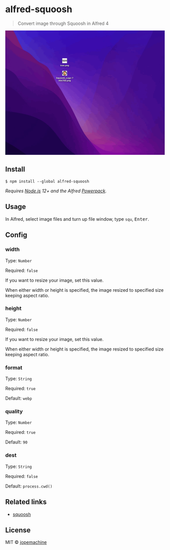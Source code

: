# alfred-squoosh

> Convert image through Squoosh in Alfred 4

![demo](./demo.gif)

## Install

```
$ npm install --global alfred-squoosh
```

*Requires [Node.js](https://nodejs.org) 12+ and the Alfred [Powerpack](https://www.alfredapp.com/powerpack/).*

## Usage

In Alfred, select image files and turn up file window, type `squ`, <kbd>Enter</kbd>.

## Config

### width

Type: `Number`

Required: `false`

If you want to resize your image, set this value.

When either width or height is specified, the image resized to specified size keeping aspect ratio.

### height

Type: `Number`

Required: `false`

If you want to resize your image, set this value.

When either width or height is specified, the image resized to specified size keeping aspect ratio.

### format

Type: `String`

Required: `true`

Default: `webp`

### quality

Type: `Number`

Required: `true`

Default: `90`

### dest

Type: `String`

Required: `false`

Default: `process.cwd()`

## Related links

- [squoosh](https://github.com/GoogleChromeLabs/squoosh)

## License

MIT © [jopemachine](https://github.com/jopemachine)